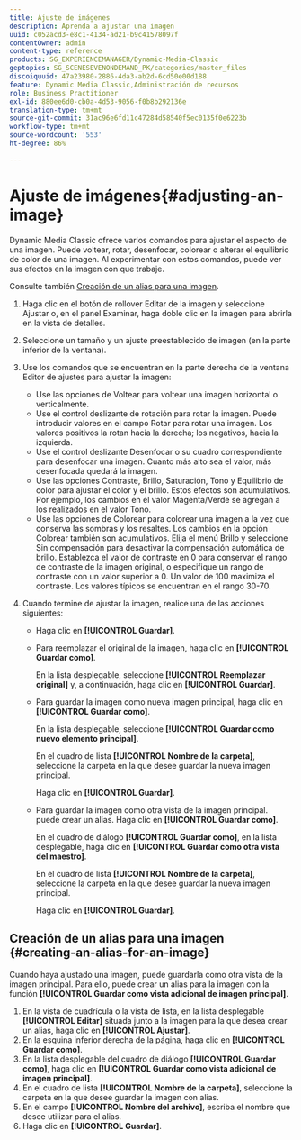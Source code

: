 ```yaml
---
title: Ajuste de imágenes
description: Aprenda a ajustar una imagen
uuid: c052acd3-e8c1-4134-ad21-b9c41578097f
contentOwner: admin
content-type: reference
products: SG_EXPERIENCEMANAGER/Dynamic-Media-Classic
geptopics: SG_SCENESEVENONDEMAND_PK/categories/master_files
discoiquuid: 47a23980-2886-4da3-ab2d-6cd50e00d188
feature: Dynamic Media Classic,Administración de recursos
role: Business Practitioner
exl-id: 880ee6d0-cb0a-4d53-9056-f0b8b292136e
translation-type: tm+mt
source-git-commit: 31ac96e6fd11c47284d58540f5ec0135f0e6223b
workflow-type: tm+mt
source-wordcount: '553'
ht-degree: 86%

---
```


# Ajuste de imágenes{#adjusting-an-image}

Dynamic Media Classic ofrece varios comandos para ajustar el aspecto de una imagen. Puede voltear, rotar, desenfocar, colorear o alterar el equilibrio de color de una imagen. Al experimentar con estos comandos, puede ver sus efectos en la imagen con que trabaje.

Consulte también [Creación de un alias para una imagen](adjusting-image.md#creating_an_alias_for_an_image).

1. Haga clic en el botón de rollover Editar de la imagen y seleccione Ajustar o, en el panel Examinar, haga doble clic en la imagen para abrirla en la vista de detalles.
1. Seleccione un tamaño y un ajuste preestablecido de imagen (en la parte inferior de la ventana).
1. Use los comandos que se encuentran en la parte derecha de la ventana Editor de ajustes para ajustar la imagen:

   * Use las opciones de Voltear para voltear una imagen horizontal o verticalmente. 
   * Use el control deslizante de rotación para rotar la imagen. Puede introducir valores en el campo Rotar para rotar una imagen. Los valores positivos la rotan hacia la derecha; los negativos, hacia la izquierda.
   * Use el control deslizante Desenfocar o su cuadro correspondiente para desenfocar una imagen. Cuanto más alto sea el valor, más desenfocada quedará la imagen.
   * Use las opciones Contraste, Brillo, Saturación, Tono y Equilibrio de color para ajustar el color y el brillo. Estos efectos son acumulativos. Por ejemplo, los cambios en el valor Magenta/Verde se agregan a los realizados en el valor Tono.
   * Use las opciones de Colorear para colorear una imagen a la vez que conserva las sombras y los resaltes. Los cambios en la opción Colorear también son acumulativos. Elija el menú Brillo y seleccione Sin compensación para desactivar la compensación automática de brillo. Establezca el valor de contraste en 0 para conservar el rango de contraste de la imagen original, o especifique un rango de contraste con un valor superior a 0. Un valor de 100 maximiza el contraste. Los valores típicos se encuentran en el rango 30-70.

1. Cuando termine de ajustar la imagen, realice una de las acciones siguientes:

   * Haga clic en **[!UICONTROL Guardar]**.
   * Para reemplazar el original de la imagen, haga clic en **[!UICONTROL Guardar como]**.

      En la lista desplegable, seleccione **[!UICONTROL Reemplazar original]** y, a continuación, haga clic en **[!UICONTROL Guardar]**.

   * Para guardar la imagen como nueva imagen principal, haga clic en **[!UICONTROL Guardar como]**.

      En la lista desplegable, seleccione **[!UICONTROL Guardar como nuevo elemento principal]**.

      En el cuadro de lista **[!UICONTROL Nombre de la carpeta]**, seleccione la carpeta en la que desee guardar la nueva imagen principal.

      Haga clic en **[!UICONTROL Guardar]**.

   * Para guardar la imagen como otra vista de la imagen principal. puede crear un alias. Haga clic en **[!UICONTROL Guardar como]**.

      En el cuadro de diálogo **[!UICONTROL Guardar como]**, en la lista desplegable, haga clic en **[!UICONTROL Guardar como otra vista del maestro]**.

      En el cuadro de lista **[!UICONTROL Nombre de la carpeta]**, seleccione la carpeta en la que desee guardar la nueva imagen principal.

      Haga clic en **[!UICONTROL Guardar]**.

## Creación de un alias para una imagen  {#creating-an-alias-for-an-image}

Cuando haya ajustado una imagen, puede guardarla como otra vista de la imagen principal. Para ello, puede crear un alias para la imagen con la función **[!UICONTROL Guardar como vista adicional de imagen principal]**.

1. En la vista de cuadrícula o la vista de lista, en la lista desplegable **[!UICONTROL Editar]** situada junto a la imagen para la que desea crear un alias, haga clic en **[!UICONTROL Ajustar]**.
1. En la esquina inferior derecha de la página, haga clic en **[!UICONTROL Guardar como]**.
1. En la lista desplegable del cuadro de diálogo **[!UICONTROL Guardar como]**, haga clic en **[!UICONTROL Guardar como vista adicional de imagen principal]**.
1. En el cuadro de lista **[!UICONTROL Nombre de la carpeta]**, seleccione la carpeta en la que desee guardar la imagen con alias.
1. En el campo **[!UICONTROL Nombre del archivo]**, escriba el nombre que desee utilizar para el alias.
1. Haga clic en **[!UICONTROL Guardar]**.
